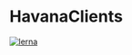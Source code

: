 # HavanaClients

[![lerna](https://img.shields.io/badge/maintained%20with-lerna-cc00ff.svg)](https://lerna.js.org/)
